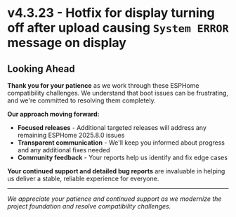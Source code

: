 # v4.3.23 - Hotfix for display turning off after upload causing `System ERROR` message on display

## Looking Ahead

**Thank you for your patience** as we work through these ESPHome compatibility challenges.
We understand that boot issues can be frustrating, and we're committed to resolving them completely.

**Our approach moving forward:**
- **Focused releases** - Additional targeted releases will address any remaining ESPHome 2025.8.0 issues
- **Transparent communication** - We'll keep you informed about progress and any additional fixes needed
- **Community feedback** - Your reports help us identify and fix edge cases

**Your continued support and detailed bug reports** are invaluable in helping us deliver a stable, reliable experience for everyone.

---

*We appreciate your patience and continued support as we modernize the project foundation and resolve compatibility challenges.*
